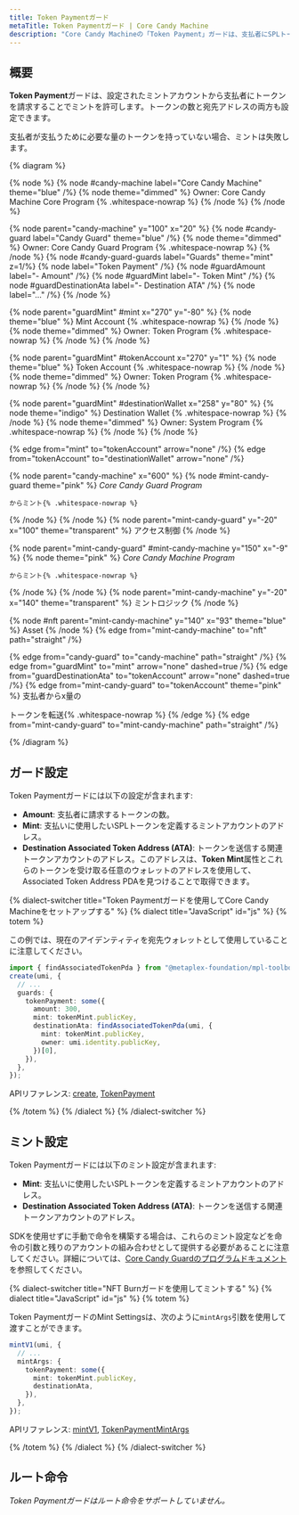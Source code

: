 ```yaml
---
title: Token Paymentガード
metaTitle: Token Paymentガード | Core Candy Machine
description: "Core Candy Machineの「Token Payment」ガードは、支払者にSPLトークンの設定値を請求することでミントを許可します。"
---
```


## 概要

**Token Payment**ガードは、設定されたミントアカウントから支払者にトークンを請求することでミントを許可します。トークンの数と宛先アドレスの両方も設定できます。

支払者が支払うために必要な量のトークンを持っていない場合、ミントは失敗します。

{% diagram  %}

{% node %}
{% node #candy-machine label="Core Candy Machine" theme="blue" /%}
{% node theme="dimmed" %}
Owner: Core Candy Machine Core Program {% .whitespace-nowrap %}
{% /node %}
{% /node %}

{% node parent="candy-machine" y="100" x="20" %}
{% node #candy-guard label="Candy Guard" theme="blue" /%}
{% node theme="dimmed" %}
Owner: Core Candy Guard Program {% .whitespace-nowrap %}
{% /node %}
{% node #candy-guard-guards label="Guards" theme="mint" z=1/%}
{% node label="Token Payment" /%}
{% node #guardAmount label="- Amount" /%}
{% node #guardMint label="- Token Mint" /%}
{% node #guardDestinationAta label="- Destination ATA" /%}
{% node label="..." /%}
{% /node %}

{% node parent="guardMint" #mint x="270" y="-80" %}
{% node  theme="blue" %}
Mint Account {% .whitespace-nowrap %}
{% /node %}
{% node theme="dimmed" %}
Owner: Token Program {% .whitespace-nowrap %}
{% /node %}
{% /node %}

{% node parent="guardMint" #tokenAccount x="270" y="1" %}
{% node  theme="blue" %}
Token Account {% .whitespace-nowrap %}
{% /node %}
{% node theme="dimmed" %}
Owner: Token Program {% .whitespace-nowrap %}
{% /node %}
{% /node %}

{% node parent="guardMint" #destinationWallet x="258" y="80" %}
{% node  theme="indigo" %}
Destination Wallet {% .whitespace-nowrap %}
{% /node %}
{% node theme="dimmed" %}
Owner: System Program {% .whitespace-nowrap %}
{% /node %}
{% /node %}

{% edge from="mint" to="tokenAccount" arrow="none" /%}
{% edge from="tokenAccount" to="destinationWallet" arrow="none" /%}

{% node parent="candy-machine" x="600" %}
  {% node #mint-candy-guard theme="pink" %}
    _Core Candy Guard Program_

    からミント{% .whitespace-nowrap %}
  {% /node %}
{% /node %}
{% node parent="mint-candy-guard" y="-20" x="100" theme="transparent" %}
  アクセス制御
{% /node %}

{% node parent="mint-candy-guard" #mint-candy-machine y="150" x="-9" %}
  {% node theme="pink" %}
    _Core Candy Machine Program_

    からミント{% .whitespace-nowrap %}
  {% /node %}
{% /node %}
{% node parent="mint-candy-machine" y="-20" x="140" theme="transparent" %}
  ミントロジック
{% /node %}

{% node #nft parent="mint-candy-machine" y="140" x="93" theme="blue" %}
  Asset
{% /node %}
{% edge from="mint-candy-machine" to="nft" path="straight" /%}

{% edge from="candy-guard" to="candy-machine" path="straight" /%}
{% edge from="guardMint" to="mint" arrow="none" dashed=true /%}
{% edge from="guardDestinationAta" to="tokenAccount" arrow="none" dashed=true /%}
{% edge from="mint-candy-guard" to="tokenAccount" theme="pink" %}
支払者からx量の

トークンを転送{% .whitespace-nowrap %}
{% /edge %}
{% edge from="mint-candy-guard" to="mint-candy-machine" path="straight" /%}

{% /diagram %}

## ガード設定

Token Paymentガードには以下の設定が含まれます:

- **Amount**: 支払者に請求するトークンの数。
- **Mint**: 支払いに使用したいSPLトークンを定義するミントアカウントのアドレス。
- **Destination Associated Token Address (ATA)**: トークンを送信する関連トークンアカウントのアドレス。このアドレスは、**Token Mint**属性とこれらのトークンを受け取る任意のウォレットのアドレスを使用して、Associated Token Address PDAを見つけることで取得できます。

{% dialect-switcher title="Token Paymentガードを使用してCore Candy Machineをセットアップする" %}
{% dialect title="JavaScript" id="js" %}
{% totem %}

この例では、現在のアイデンティティを宛先ウォレットとして使用していることに注意してください。

```ts
import { findAssociatedTokenPda } from "@metaplex-foundation/mpl-toolbox";
create(umi, {
  // ...
  guards: {
    tokenPayment: some({
      amount: 300,
      mint: tokenMint.publicKey,
      destinationAta: findAssociatedTokenPda(umi, {
        mint: tokenMint.publicKey,
        owner: umi.identity.publicKey,
      })[0],
    }),
  },
});
```

APIリファレンス: [create](https://mpl-core-candy-machine.typedoc.metaplex.com/functions/create.html), [TokenPayment](https://mpl-core-candy-machine.typedoc.metaplex.com/types/TokenPaymentArgs.html)

{% /totem %}
{% /dialect %}
{% /dialect-switcher %}

## ミント設定

Token Paymentガードには以下のミント設定が含まれます:

- **Mint**: 支払いに使用したいSPLトークンを定義するミントアカウントのアドレス。
- **Destination Associated Token Address (ATA)**: トークンを送信する関連トークンアカウントのアドレス。

SDKを使用せずに手動で命令を構築する場合は、これらのミント設定などを命令の引数と残りのアカウントの組み合わせとして提供する必要があることに注意してください。詳細については、[Core Candy Guardのプログラムドキュメント](https://github.com/metaplex-foundation/mpl-core-candy-machine/tree/main/programs/candy-guard#tokenpayment)を参照してください。

{% dialect-switcher title="NFT Burnガードを使用してミントする" %}
{% dialect title="JavaScript" id="js" %}
{% totem %}

Token PaymentガードのMint Settingsは、次のように`mintArgs`引数を使用して渡すことができます。

```ts
mintV1(umi, {
  // ...
  mintArgs: {
    tokenPayment: some({
      mint: tokenMint.publicKey,
      destinationAta,
    }),
  },
});
```

APIリファレンス: [mintV1](https://mpl-core-candy-machine.typedoc.metaplex.com/functions/mintV1.html), [TokenPaymentMintArgs](https://mpl-core-candy-machine.typedoc.metaplex.com/types/TokenPaymentMintArgs.html)

{% /totem %}
{% /dialect %}
{% /dialect-switcher %}

## ルート命令

_Token Paymentガードはルート命令をサポートしていません。_
